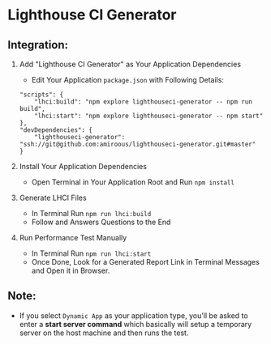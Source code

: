 # Lighthouse CI Generator

## Integration:

1. Add "Lighthouse CI Generator" as Your Application Dependencies
    - Edit Your Application `package.json` with Following Details:
    ```
    "scripts": {
        "lhci:build": "npm explore lighthouseci-generator -- npm run build",
        "lhci:start": "npm explore lighthouseci-generator -- npm start"
    },
    "devDependencies": {
        "lighthouseci-generator": "ssh://git@github.com:amiroous/lighthouseci-generator.git#master"
    }
    ```

2. Install Your Application Dependencies
    - Open Terminal in Your Application Root and Run `npm install`
   
3. Generate LHCI Files
    - In Terminal Run `npm run lhci:build`
    - Follow and Answers Questions to the End

4. Run Performance Test Manually
    - In Terminal Run `npm run lhci:start`
    - Once Done, Look for a Generated Report Link in Terminal Messages and Open it in Browser.
 

## Note:
- If you select `Dynamic App` as your application type, 
    you'll be asked to enter a __start server command__ which basically 
    will setup a temporary server on the host machine and then runs the test. 
